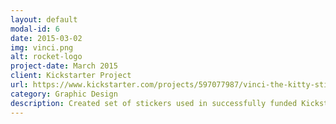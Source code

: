 ```yaml
---
layout: default
modal-id: 6
date: 2015-03-02
img: vinci.png
alt: rocket-logo
project-date: March 2015
client: Kickstarter Project
url: https://www.kickstarter.com/projects/597077987/vinci-the-kitty-stickers
category: Graphic Design
description: Created set of stickers used in successfully funded Kickstarter campaign. Made using Adobe Illustrator.
---
```


